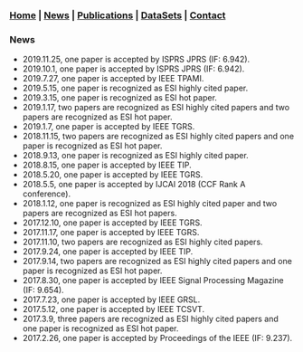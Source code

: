 ### [Home](/) | [News](/news) | [Publications](/publications) | [DataSets](/datasets) | [Contact](/#Contact)

### News

- 2019.11.25, one paper is accepted by ISPRS JPRS (IF: 6.942).
- 2019.10.1, one paper is accepted by ISPRS JPRS (IF: 6.942).
- 2019.7.27, one paper is accepted by IEEE TPAMI.
- 2019.5.15, one paper is recognized as ESI highly cited paper.
- 2019.3.15, one paper is recognized as ESI hot paper.
- 2019.1.17, two papers are recognized as ESI highly cited papers and two papers are recognized as ESI hot paper.
- 2019.1.7, one paper is accepted by IEEE TGRS.
- 2018.11.15, two papers are recognized as ESI highly cited papers and one paper is recognized as ESI hot paper.
- 2018.9.13, one paper is recognized as ESI highly cited paper.
- 2018.8.15, one paper is accepted by IEEE TIP.
- 2018.5.20, one paper is accepted by IEEE TGRS.
- 2018.5.5, one paper is accepted by IJCAI 2018 (CCF Rank A conference).
- 2018.1.12, one paper is recognized as ESI highly cited paper and two papers are recognized as ESI hot papers.
- 2017.12.10, one paper is accepted by IEEE TGRS.
- 2017.11.17, one paper is accepted by IEEE TGRS.
- 2017.11.10, two papers are recognized as ESI highly cited papers.
- 2017.9.24, one paper is accepted by IEEE TIP.
- 2017.9.14, two papers are recognized as ESI highly cited papers and one paper is recognized as ESI hot paper.
- 2017.8.30, one paper is accepted by IEEE Signal Processing Magazine (IF: 9.654).
- 2017.7.23, one paper is accepted by IEEE GRSL.
- 2017.5.12, one paper is accepted by IEEE TCSVT.
- 2017.3.9, three papers are recognized as ESI highly cited papers and one paper is recognized as ESI hot paper.
- 2017.2.26, one paper is accepted by Proceedings of the IEEE (IF: 9.237).
